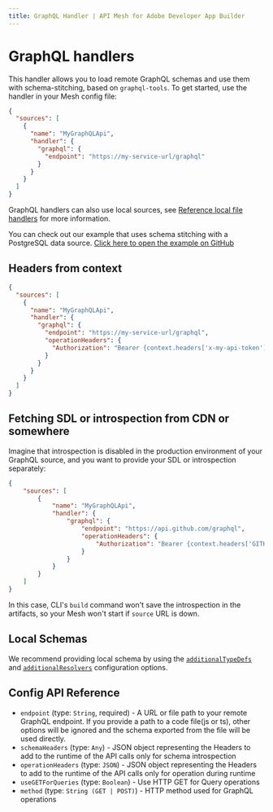 ```yaml
---
title: GraphQL Handler | API Mesh for Adobe Developer App Builder
---
```


# GraphQL handlers

This handler allows you to load remote GraphQL schemas and use them with schema-stitching, based on `graphql-tools`. To get started, use the handler in your Mesh config file:

```json
{
  "sources": [
    {
      "name": "MyGraphQLApi",
      "handler": {
        "graphql": {
          "endpoint": "https://my-service-url/graphql"
        }
      }
    }
  ]
}
```

GraphQL handlers can also use local sources, see [Reference local file handlers](../handlers/index.md#reference-local-files-in-handlers) for more information.

<InlineAlert variant="info" slots="text"/>

You can check out our example that uses schema stitching with a PostgreSQL data source.
[Click here to open the example on GitHub](https://github.com/Urigo/graphql-mesh/tree/master/examples/postgres-geodb)

## Headers from context

```json
{
  "sources": [
    {
      "name": "MyGraphQLApi",
      "handler": {
        "graphql": {
          "endpoint": "https://my-service-url/graphql",
          "operationHeaders": {
            "Authorization": "Bearer {context.headers['x-my-api-token']}"
          }
        }
      }
    }
  ]
}
```
<!--
### From Environment Variable

```json
{
  "sources": [
    {
      "name": "MyGraphQLApi",
      "handler": {
        "graphql": {
        "endpoint": "https://my-service-url/graphql",
          "operationHeaders": {
            "Authorization": "Bearer {env.MY_API_TOKEN}"
          }
        }
      }
    }
  ]
}
``` -->

## Fetching SDL or introspection from CDN or somewhere

Imagine that introspection is disabled in the production environment of your GraphQL source, and you want to provide your SDL or introspection separately:

```json
{
    "sources": [
        {
            "name": "MyGraphQLApi",
            "handler": {
                "graphql": {
                    "endpoint": "https://api.github.com/graphql",
                    "operationHeaders": {
                        "Authorization": "Bearer {context.headers['GITHUB_TOKEN']}"
                    }
                }
            }
        }
    ]
}
```

In this case, CLI's `build` command won't save the introspection in the artifacts, so your Mesh won't start if `source` URL is down.

## Local Schemas

We recommend providing local schema by using the [`additionalTypeDefs`](../extending-unified-schema.md) and [`additionalResolvers`](../multiple-apis.md#extending-graphql-schema-with-additionaltypedefs) configuration options.
<!-- 
## Fetch Strategies and Multiple HTTP endpoints for the same source

If you want to have an advanced fetch strategy for the GraphQL source such as retrying twice or timeout in 30 seconds etc.
Also, you can have different HTTP endpoints for a single source, and you can configure Mesh to get a better execution flow.

For example, you can make a request to both endpoints and return the fastest response with `race` strategy.

All `fetch` strategies can be combined to create the ultimate execution flow:

### `retry`

The `retry` mechanism allows you to specify the retry attempts for a single GraphQL endpoint/source.

The retry flow will execute in both conditions: a network error, or due to a runtime error.

```json
{
    "sources": [
        {
            "name": "uniswapv2",
            "handler": {
                "graphql": {
                    "endpoint": "https://api.thegraph.com/subgraphs/name/uniswap/uniswap-v2",
                    "retry": 2
                }
            }
        }
    ]
}
```

### `timeout`

The `timeout` mechanism allows you to specify the `timeout` for a given GraphQL endpoint.

```json
{
    "sources": [
        {
            "name": "uniswapv2",
            "handler": {
                "graphql": {
                    "endpoint": "https://api.thegraph.com/subgraphs/name/uniswap/uniswap-v2",
                    "timeout": 5000
                }
            }
        }
    ]
}
```

### `fallback`

The `fallback` mechanism allows you to specify more than one GraphQL endpoint, for the same source.

This is helpful if you have a fallback endpoint for the same GraphQL API.

```json
{
    "sources": [
        {
            "name": "uniswapv2",
            "handler": {
                "graphql": {
                    "strategy": "fallback",
                    "sources": [
                        {
                            "endpoint": "https://bad-uniswap-v2-api.com",
                            "retry": 2,
                            "timeout": 5000
                        },
                        {
                            "endpoint": "https://api.thegraph.com/subgraphs/name/uniswap/uniswap-v2"
                        }
                    ]
                }
            }
        }
    ]
}
```

### `race`

The `race` mechanism allows you to specify more than one GraphQL endpoint, for the same source, and race on every execution.

If you have different places that the service is deployed, this is useful to get the fastest response by racing them.

```json
{
    "sources": [
        {
            "name": "uniswapv2",
            "handler": {
                "graphql": {
                    "strategy": "race",
                    "sources": [
                        {
                            "endpoint": "https://bad-uniswap-v2-api.com"
                        },
                        {
                            "endpoint": "https://api.thegraph.com/subgraphs/name/uniswap/uniswap-v2"
                        }
                    ]
                }
            }
        }
    ]
}
``` -->

## Config API Reference

-  `endpoint` (type: `String`, required) - A URL or file path to your remote GraphQL endpoint.
If you provide a path to a code file(js or ts),
other options will be ignored and the schema exported from the file will be used directly.
-  `schemaHeaders` (type: `Any`) - JSON object representing the Headers to add to the runtime of the API calls only for schema introspection
-  `operationHeaders` (type: `JSON`) - JSON object representing the Headers to add to the runtime of the API calls only for operation during runtime
-  `useGETForQueries` (type: `Boolean`) - Use HTTP GET for Query operations
-  `method` (type: `String (GET | POST)`) - HTTP method used for GraphQL operations
<!-- 
`customFetch` (type: `Any`) - Path to a custom W3 Compatible Fetch Implementation
`webSocketImpl` (type: `String`) - Path to a custom W3 Compatible WebSocket Implementation
`introspection` (type: `String`) - Path to the introspection
You can separately give schema introspection
`multipart` (type: `Boolean`) - Enable multipart/form data in order to support file uploads
`subscriptionsProtocol` (type: `String (SSE | WS | LEGACY_WS)`) - SSE - Server Sent Events
WS - New graphql-ws
LEGACY_WS - Legacy subscriptions-transport-ws
`retry` (type: `Int`) - Retry attempts if fails
`timeout` (type: `Int`) - Timeout in milliseconds
`batch` (type: `Boolean`) - Enable/Disable automatic query batching 
-->
